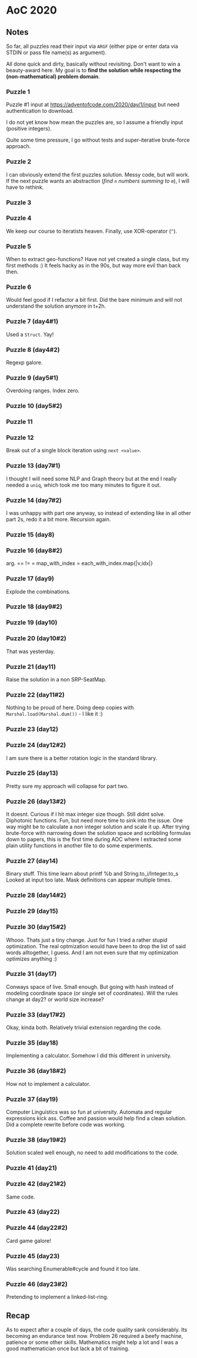 # AoC 2020

## Notes

So far, all puzzles read their input via `ARGF` (either pipe or enter data via
STDIN  or pass file name(s) as argument).

All done quick and dirty, basically without revisiting.  Don't want to win a
beauty-award here. My goal is to **find the solution while respecting the
(non-mathematical) problem domain**.

### Puzzle 1

Puzzle #1 input at https://adventofcode.com/2020/day/1/input but need
authentication to download.

I do not yet know how mean the puzzles are, so I assume a friendly input
(positive integers).

Quite some time pressure, I go without tests and super-iterative brute-force approach.

### Puzzle 2

I can obviously extend the first puzzles solution.  Messy code, but will work.
If the next puzzle wants an abstraction (*find `n` numbers summing to `m`*), I
will have to rethink.

### Puzzle 3
### Puzzle 4
We keep our course to iteratists heaven. Finally, use XOR-operator (`^`).

### Puzzle 5
When to extract geo-functions?  Have not yet created a single class, but my
first methods :)
It feels hacky as in the 90s, but way more evil than back then.

### Puzzle 6
Would feel good if I refactor a bit first. Did the bare minimum and will not
understand the solution anymore in t+2h.

### Puzzle 7 (day4#1)
Used a `Struct`. Yay!

### Puzzle 8 (day4#2)
Regexp galore.

### Puzzle 9 (day5#1)
Overdoing ranges. Index zero.
### Puzzle 10 (day5#2)

### Puzzle 11
### Puzzle 12
Break out of a single block iteration using `next <value>`.

### Puzzle 13 (day7#1)
I thought I will need some NLP and Graph theory but at the end I really needed
a `uniq`, which took me too many minutes to figure it out.
### Puzzle 14 (day7#2)
I was unhappy with part one anyway, so instead of extending like in all other
part 2s, redo it a bit more. Recursion again.

### Puzzle 15 (day8)
### Puzzle 16 (day8#2)
arg. == != =
map_with_index = each_with_index.map{|v,idx|}

### Puzzle 17 (day9)
Explode the combinations.
### Puzzle 18 (day9#2)

### Puzzle 19 (day10)
### Puzzle 20 (day10#2)
That was yesterday.

### Puzzle 21 (day11)
Raise the solution in a non SRP-SeatMap.
### Puzzle 22 (day11#2)
Nothing to be proud of here. 
Doing deep copies with `Marshal.load(Marshal.dum())` - I like it :)

### Puzzle 23 (day12)
### Puzzle 24 (day12#2)
I am sure there is a better rotation logic in the standard library.

### Puzzle 25 (day13)
Pretty sure my approach will collapse for part two.
### Puzzle 26 (day13#2)
It doesnt. Curious if I hit max integer size though. Still didnt solve.
Diphotonic functions. Fun, but need more time to sink into the issue. One way
might be to calculate a non integer solution and scale it up.
After trying brute-force with narrowing down the solution space and scribbling
formulas down to papers, this is the first time during AOC where I extracted
some plain utility functions in another file to do some experiments.

### Puzzle 27 (day14)
Binary stuff. This time learn about printf %b and String.to_i/Integer.to_s
Looked at input too late. Mask definitions can appear multiple times.
### Puzzle 28 (day14#2)

### Puzzle 29 (day15)
### Puzzle 30 (day15#2)
Whooo. Thats just a tiny change. Just for fun I tried a rather stupid
optimization. The real optmization would have been to drop the list of said
words alltogether, I guess. And I am not even sure that my optimization
optimizes anything :)

### Puzzle 31 (day17)
Conways space of live. Small enough. But going with hash instead of modeling
coordinate space (or single set of coordinates). Will the rules change at day2?
or world size increase?
### Puzzle 33 (day17#2)
Okay, kinda both. Relatively trivial extension regarding the code.

### Puzzle 35 (day18)
Implementing a calculator. Somehow I did this different in university.
### Puzzle 36 (day18#2)
How not to implement a calculator.

### Puzzle 37 (day19)
Computer Linguistics was so fun at university. Automata and regular expressions
kick ass. Coffee and passion would help find a clean solution.
Did a complete rewrite before code was working.
### Puzzle 38 (day19#2)
Solution scaled well enough, no need to add modifications to the code.

### Puzzle 41 (day21)
### Puzzle 42 (day21#2)
Same code.

### Puzzle 43 (day22)
### Puzzle 44 (day22#2)
Card game galore!

### Puzzle 45 (day23)
Was searching Enumerable#cycle and found it too late.
### Puzzle 46 (day23#2)
Pretending to implement a linked-list-ring.

## Recap

As to expect after a couple of days, the code quality sank considerably. Its
becoming an endurance test now.
Problem 26 required a beefy machine, patience or some other skills. Mathematics
might help a lot and I was a good mathematician once but lack a bit of training.

